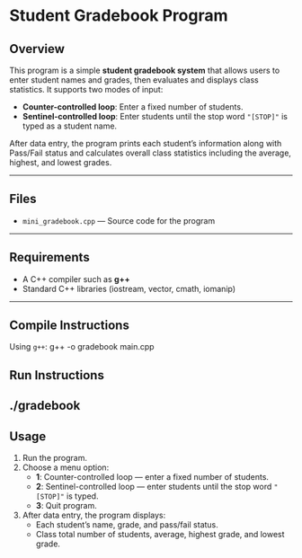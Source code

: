 # Student Gradebook Program

## Overview
This program is a simple **student gradebook system** that allows users to enter student names and grades, then evaluates and displays class statistics. It supports two modes of input:
- **Counter-controlled loop**: Enter a fixed number of students.
- **Sentinel-controlled loop**: Enter students until the stop word `"[STOP]"` is typed as a student name.  

After data entry, the program prints each student’s information along with Pass/Fail status and calculates overall class statistics including the average, highest, and lowest grades.  

---

## Files
- `mini_gradebook.cpp` — Source code for the program  

---

## Requirements
- A C++ compiler such as **g++**  
- Standard C++ libraries (iostream, vector, cmath, iomanip)  

---

## Compile Instructions
Using `g++`: g++ -o gradebook main.cpp

## Run Instructions
./gradebook
---

## Usage
1. Run the program.  
2. Choose a menu option:
   - **1**: Counter-controlled loop — enter a fixed number of students.
   - **2**: Sentinel-controlled loop — enter students until the stop word `"[STOP]"` is typed.
   - **3**: Quit program.  
3. After data entry, the program displays:
   - Each student’s name, grade, and pass/fail status.  
   - Class total number of students, average, highest grade, and lowest grade.  
